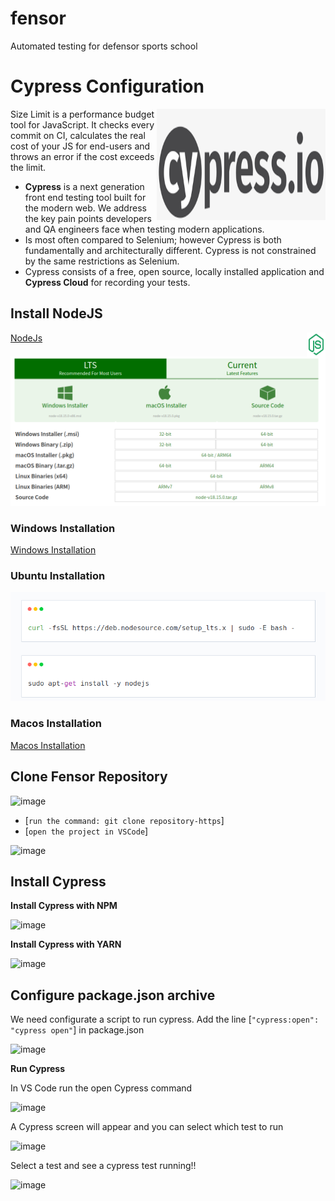 # fensor
 Automated testing for defensor sports school
# Cypress Configuration 
<img src="https://github.com/LourenaOhara/fensor/blob/master/img/cypress.png" align="right"
     alt="Size Limit logo by Anton Lovchikov" width="270" height="178">

Size Limit is a performance budget tool for JavaScript. It checks every commit
on CI, calculates the real cost of your JS for end-users and throws an error
if the cost exceeds the limit.

* **Cypress** is a next generation front end testing tool built for the modern web. 
We address the key pain points developers and QA engineers face when testing modern applications.
* Is most often compared to Selenium; however Cypress is both fundamentally and architecturally 
different. Cypress is not constrained by the same restrictions as Selenium.
* Cypress consists of a free, open source, locally installed application and **Cypress Cloud** for 
recording your tests.

## Install NodeJS 

<img src="https://github.com/LourenaOhara/fensor/blob/master/img/nodejs.png" align="right"
     alt="Size Limit logo by Anton Lovchikov" width="30" height="38"> [NodeJs](https://nodejs.org/en/download) 
<img src="https://github.com/LourenaOhara/fensor/blob/master/img/node.png">

### Windows Installation

[Windows Installation](https://www.alura.com.br/artigos/como-instalar-node-js-windows-linux-macos)

### Ubuntu Installation

<img src="https://github.com/LourenaOhara/fensor/blob/master/img/ubuntu.png">

### Macos Installation

[Macos Installation](https://www.alura.com.br/artigos/como-instalar-node-js-windows-linux-macos)

## Clone Fensor Repository 

![image](https://user-images.githubusercontent.com/9063760/229939707-8410cd9a-ede5-4102-8037-e01dee3ddc3c.png)


* [`run the command: git clone repository-https`]
* [`open the project in VSCode`]

![image](https://user-images.githubusercontent.com/9063760/229940275-afa5f5e1-b98a-4bfa-a953-85bc95419ec6.png)

## Install Cypress

**Install Cypress with NPM**

![image](https://user-images.githubusercontent.com/9063760/229940827-2358be7d-8c6b-4c24-9c68-95497c76f93c.png)

**Install Cypress with YARN**

![image](https://user-images.githubusercontent.com/9063760/229940649-c0de0553-2dea-408c-9c46-f44b2f46cf1c.png)

## Configure package.json archive

We need configurate a script to run cypress. Add the line  [`"cypress:open": "cypress open"`] in package.json

![image](https://user-images.githubusercontent.com/9063760/229941355-b9970177-4800-40a5-af1f-8a5a101c1534.png)

**Run Cypress**

In VS Code run the open Cypress command

![image](https://user-images.githubusercontent.com/9063760/229941774-f1a7a2f8-50e4-4766-b4a7-7075037ba101.png)

A Cypress screen will appear and you can select which test to run

![image](https://user-images.githubusercontent.com/9063760/229942011-ecfe518d-355a-4aba-8c40-d2544ab6ac59.png)

Select a test and see a cypress test running!!

![image](https://user-images.githubusercontent.com/9063760/229942165-ce7e4e5a-1d98-4c82-9174-72f81b572a99.png)


